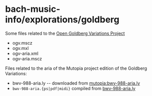 bach-music-info/explorations/goldberg
=====================================

Some files related to the [Open Goldberg Variations Project](http://www.opengoldbergvariations.org/)

* ogv.mscz
* ogv.mxl
* ogv-aria.xml
* ogv-aria.mscz

Files related to the aria of the Mutopia project edition of the Goldberg Variations:

* bwv-988-aria.ly  -- downloaded from [mutopia:bwv-988-aria.ly](http://www.mutopiaproject.org/ftp/BachJS/BWV988/bwv-988-aria/bwv-988-aria.ly)
* `bwv-988-aria.{ps|pdf|midi}` compiled from [bwv-988-aria.ly](bwv-988-aria.ly)
